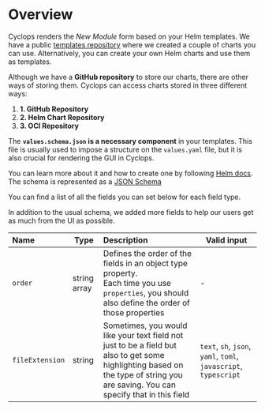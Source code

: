 # Overview

Cyclops renders the _New Module_ form based on your Helm templates. We have a public [templates repository](https://github.com/cyclops-ui/templates) where we created a couple of charts you can use. Alternatively, you can create your own Helm charts and use them as templates.

Although we have a **GitHub repository** to store our charts, there are other ways of storing them. Cyclops can access charts stored in three different ways:

1. **1. GitHub Repository**
2. **2. Helm Chart Repository**
3. **3. OCI Repository**

The **`values.schema.json` is a necessary component** in your templates. This file is usually used to impose a structure on the `values.yaml` file, but it is also crucial for rendering the GUI in Cyclops.

You can learn more about it and how to create one by following [Helm docs](https://helm.sh/docs/topics/charts/#schema-files). The schema is represented as a [JSON Schema](https://json-schema.org/)

You can find a list of all the fields you can set below for each field type.

In addition to the usual schema, we added more fields to help our users get as much from the UI as possible.

| Name            | Type         | Description                                                                                                                                                                       | Valid input                                                      |
| :-------------- | ------------ | :-------------------------------------------------------------------------------------------------------------------------------------------------------------------------------- | ---------------------------------------------------------------- |
| `order`         | string array | Defines the order of the fields in an object type property. <br/> Each time you use `properties`, you should also define the order of those properties                            | -                                                                |
| `fileExtension` | string       | Sometimes, you would like your text field not just to be a field but also to get some highlighting based on the type of string you are saving. You can specify that in this field | `text`, `sh`, `json`, `yaml`, `toml`, `javascript`, `typescript` |
